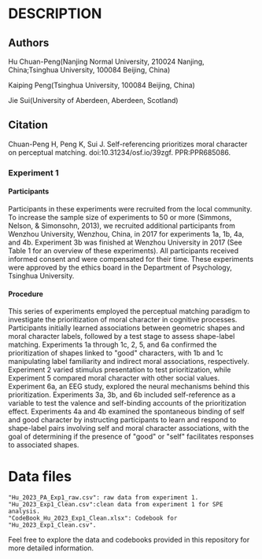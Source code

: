 # DESCRIPTION

## Authors

Hu Chuan-Peng(Nanjing Normal University, 210024 Nanjing, China;Tsinghua University, 100084 Beijing, China)

Kaiping Peng(Tsinghua University, 100084 Beijing, China)

Jie Sui(University of Aberdeen, Aberdeen, Scotland)

## Citation
Chuan-Peng H, Peng K, Sui J. Self-referencing prioritizes moral character on perceptual matching.  doi:10.31234/osf.io/39zgf. PPR:PPR685086.

### Experiment 1

#### Participants
Participants in these experiments were recruited from the local community. To increase the sample size of experiments to 50 or more (Simmons, Nelson, & Simonsohn, 2013), we recruited additional participants from Wenzhou University, Wenzhou, China, in 2017 for experiments 1a, 1b, 4a, and 4b. Experiment 3b was finished at Wenzhou University in 2017 (See Table 1 for an overview of these experiments). All participants received informed consent and were compensated for their time. These experiments were approved by the ethics board in the Department of Psychology, Tsinghua University.

#### Procedure
This series of experiments employed the perceptual matching paradigm to investigate the prioritization of moral character in cognitive processes. Participants initially learned associations between geometric shapes and moral character labels, followed by a test stage to assess shape-label matching. Experiments 1a through 1c, 2, 5, and 6a confirmed the prioritization of shapes linked to "good" characters, with 1b and 1c manipulating label familiarity and indirect moral associations, respectively. Experiment 2 varied stimulus presentation to test prioritization, while Experiment 5 compared moral character with other social values. Experiment 6a, an EEG study, explored the neural mechanisms behind this prioritization. Experiments 3a, 3b, and 6b included self-reference as a variable to test the valence and self-binding accounts of the prioritization effect. Experiments 4a and 4b examined the spontaneous binding of self and good character by instructing participants to learn and respond to shape-label pairs involving self and moral character associations, with the goal of determining if the presence of "good" or "self" facilitates responses to associated shapes.

# Data files

```
"Hu_2023_PA_Exp1_raw.csv": raw data from experiment 1.
"Hu_2023_Exp1_Clean.csv":clean data from experiment 1 for SPE analysis.
"CodeBook_Hu_2023_Exp1_Clean.xlsx": Codebook for "Hu_2023_Exp1_Clean.csv".
```

Feel free to explore the data and codebooks provided in this repository for more detailed information.
